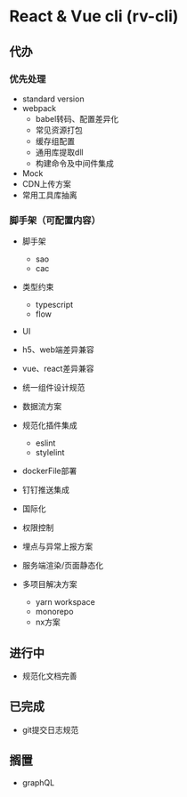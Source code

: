# React & Vue cli (rv-cli)
## 代办
### 优先处理
- standard version
- webpack
  - babel转码、配置差异化
  - 常见资源打包
  - 缓存组配置
  - 通用库提取dll
  - 构建命令及中间件集成
- Mock
- CDN上传方案
- 常用工具库抽离

### 脚手架（可配置内容）
- 脚手架
  - sao
  - cac
- 类型约束
  - typescript
  - flow
- UI
- h5、web端差异兼容
- vue、react差异兼容
- 统一组件设计规范
- 数据流方案
- 规范化插件集成
  - eslint
  - stylelint
- dockerFile部署
- 钉钉推送集成
- 国际化
- 权限控制

- 埋点与异常上报方案
- 服务端渲染/页面静态化
- 多项目解决方案
  - yarn workspace
  - monorepo
  - nx方案

## 进行中
- 规范化文档完善

## 已完成
- git提交日志规范

## 搁置
- graphQL


